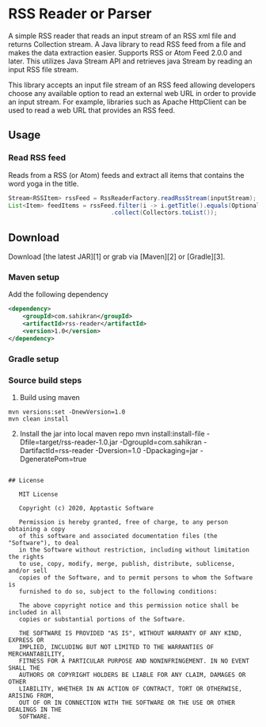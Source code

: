 # RSS Reader or Parser
 A simple RSS reader that reads an input stream of an RSS xml file and returns Collection stream. A Java library to read RSS feed from a file and makes the data extraction easier. Supports RSS or Atom Feed 2.0.0 and later. This utilizes Java Stream API and retrieves java Stream by reading an input RSS file stream.

 This library accepts an input file stream of an RSS feed allowing developers choose any available option to read an external web URL in order to provide an input stream. 
 For example, libraries such as Apache HttpClient can be used to read a web URL that provides an RSS feed.

## Usage
### Read RSS feed
Reads from a RSS (or Atom) feeds and extract all items that contains the word yoga in the title. 
```java
Stream<RSSItem> rssFeed = RssReaderFactory.readRssStream(inputStream);
List<Item> feedItems = rssFeed.filter(i -> i.getTitle().equals(Optional.of("yoga")))
                             .collect(Collectors.toList());
```

## Download

Download [the latest JAR][1] or grab via [Maven][2] or [Gradle][3].

### Maven setup
Add the following dependency
```xml
<dependency>
    <groupId>com.sahikran</groupId>
    <artifactId>rss-reader</artifactId>
    <version>1.0</version>
</dependency>
```

### Gradle setup

### Source build steps
 1. Build using maven
 ```
 mvn versions:set -DnewVersion=1.0
 mvn clean install
 ```
 2. Install the jar into local maven repo
 mvn install:install-file -Dfile=target/rss-reader-1.0.jar -DgroupId=com.sahikran -DartifactId=rss-reader -Dversion=1.0 -Dpackaging=jar -DgeneratePom=true
 ```

## License

    MIT License
    
    Copyright (c) 2020, Apptastic Software
    
    Permission is hereby granted, free of charge, to any person obtaining a copy
    of this software and associated documentation files (the "Software"), to deal
    in the Software without restriction, including without limitation the rights
    to use, copy, modify, merge, publish, distribute, sublicense, and/or sell
    copies of the Software, and to permit persons to whom the Software is
    furnished to do so, subject to the following conditions:
    
    The above copyright notice and this permission notice shall be included in all
    copies or substantial portions of the Software.
    
    THE SOFTWARE IS PROVIDED "AS IS", WITHOUT WARRANTY OF ANY KIND, EXPRESS OR
    IMPLIED, INCLUDING BUT NOT LIMITED TO THE WARRANTIES OF MERCHANTABILITY,
    FITNESS FOR A PARTICULAR PURPOSE AND NONINFRINGEMENT. IN NO EVENT SHALL THE
    AUTHORS OR COPYRIGHT HOLDERS BE LIABLE FOR ANY CLAIM, DAMAGES OR OTHER
    LIABILITY, WHETHER IN AN ACTION OF CONTRACT, TORT OR OTHERWISE, ARISING FROM,
    OUT OF OR IN CONNECTION WITH THE SOFTWARE OR THE USE OR OTHER DEALINGS IN THE
    SOFTWARE.

